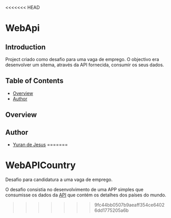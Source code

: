 <<<<<<< HEAD
# WebApi
## Introduction
Project criado como desafio para uma vaga de emprego. O objectivo era desenvolver um sitema, através da API fornecida, consumir os seus dados.

## Table of Contents

- [Overview](#overview)
- [Author](#author)

## Overview

## Author
- [Yuran de Jesus](https://github.com/Yuran-de-Jesus)
=======
# WebAPICountry
Desafio para candidatura a uma vaga de emprego.

O desafio consistia no desenvolvimento de uma APP simples que consumisse os dados da [API](https://restcountries.com/v3.1/) que contém os detalhes dos países do mundo.
>>>>>>> 9fc44bb0507b9aeaff354ce64026dd1775205a6b
